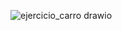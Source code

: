 ![ejercicio_carro drawio](https://github.com/user-attachments/assets/953a50de-a333-488a-852f-bb3a91994c98)

